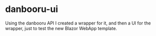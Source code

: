 # danbooru-ui
Using the danbooru API I created a wrapper for it, and then a UI for the wrapper, just to test the new Blazor WebApp template.
